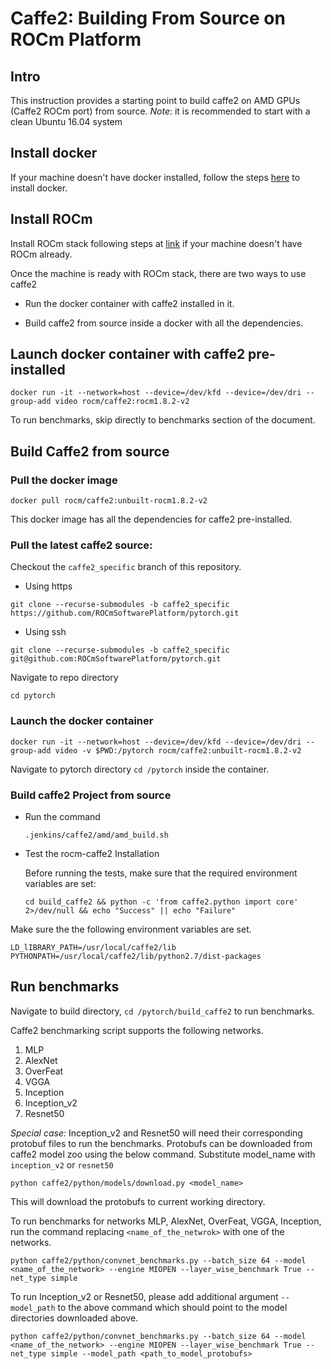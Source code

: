 # Caffe2: Building From Source on ROCm Platform

## Intro
This instruction provides a starting point to build caffe2 on AMD GPUs (Caffe2 ROCm port) from source.
*Note*: it is recommended to start with a clean Ubuntu 16.04 system

## Install docker

 If your machine doesn't have docker installed, follow the steps [here](https://docs.docker.com/install/linux/docker-ce/ubuntu/#install-docker-ce) to install docker.

## Install ROCm

Install ROCm stack following steps at [link](https://github.com/RadeonOpenCompute/ROCm/blob/master/README.md) if your machine doesn't have ROCm already.

Once the machine is ready with ROCm stack, there are two ways to use caffe2 
* Run the docker container with caffe2 installed in it.

* Build caffe2 from source inside a docker with all the dependencies.

## Launch docker container with caffe2 pre-installed
```
docker run -it --network=host --device=/dev/kfd --device=/dev/dri --group-add video rocm/caffe2:rocm1.8.2-v2
```

To run benchmarks, skip directly to benchmarks section of the document.

## Build Caffe2 from source
### Pull the docker image
```
docker pull rocm/caffe2:unbuilt-rocm1.8.2-v2
```
This docker image has all the dependencies for caffe2 pre-installed.

### Pull the latest caffe2 source:

Checkout the `caffe2_specific` branch of this repository.
* Using https 
```
git clone --recurse-submodules -b caffe2_specific https://github.com/ROCmSoftwarePlatform/pytorch.git
```
* Using ssh
```
git clone --recurse-submodules -b caffe2_specific git@github.com:ROCmSoftwarePlatform/pytorch.git
```
Navigate to repo directory
```
cd pytorch
```

### Launch the docker container
```	
docker run -it --network=host --device=/dev/kfd --device=/dev/dri --group-add video -v $PWD:/pytorch rocm/caffe2:unbuilt-rocm1.8.2-v2
``` 
Navigate to pytorch directory `cd /pytorch` inside the container.

### Build caffe2 Project from source

* Run the command  

	`.jenkins/caffe2/amd/amd_build.sh`

	
* Test the rocm-caffe2 Installation 

	Before running the tests, make sure that the required environment variables are set:
	```
	cd build_caffe2 && python -c 'from caffe2.python import core' 2>/dev/null && echo "Success" || echo "Failure"
	```
Make sure the the following environment variables are set.

```
LD_lIBRARY_PATH=/usr/local/caffe2/lib
PYTHONPATH=/usr/local/caffe2/lib/python2.7/dist-packages
```

## Run benchmarks

Navigate to build directory, `cd /pytorch/build_caffe2` to run benchmarks.

Caffe2 benchmarking script supports the following networks.
1. MLP
2. AlexNet
3. OverFeat
4. VGGA
5. Inception
6. Inception_v2
7. Resnet50 

*Special case:* Inception_v2 and Resnet50 will need their corresponding protobuf files to run the benchmarks. Protobufs can be downloaded from caffe2 model zoo using the below command. Substitute model_name with `inception_v2` or `resnet50`

```
python caffe2/python/models/download.py <model_name>
```
This will download the protobufs to current working directory.

To run benchmarks for networks MLP, AlexNet, OverFeat, VGGA, Inception, run the command replacing `<name_of_the_netwrok>` with one of the networks. 

```
python caffe2/python/convnet_benchmarks.py --batch_size 64 --model <name_of_the_network> --engine MIOPEN --layer_wise_benchmark True --net_type simple

```
To run Inception_v2 or Resnet50, please add additional argument `--model_path` to the above command which should point to the model directories downloaded above.

```
python caffe2/python/convnet_benchmarks.py --batch_size 64 --model <name_of_the_network> --engine MIOPEN --layer_wise_benchmark True --net_type simple --model_path <path_to_model_protobufs>

```

